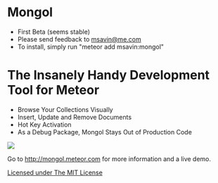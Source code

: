 # Mongol
 - First Beta (seems stable)
 - Please send feedback to msavin@me.com
 - To install, simply run "meteor add msavin:mongol"

# The Insanely Handy Development Tool for Meteor
- Browse Your Collections Visually
- Insert, Update and Remove Documents
- Hot Key Activation
- As a Debug Package, Mongol Stays Out of Production Code 

<a href="http://mongol.meteor.com"><img src="https://raw.githubusercontent.com/msavin/Mongol/master/public/video/gif.gif"></a><br>

Go to <a href="http://mongol.meteor.com">http://mongol.meteor.com</a> for more information and a live demo.

<a href="https://github.com/msavin/Mongol/blob/master/LICENSE.md">Licensed under The MIT License</a>